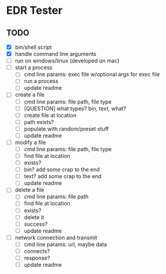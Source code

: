 # EDR Tester

## TODO

- [x] bin/shell script
- [x] handle command line arguments
- [ ] run on windows/linux (developed on mac)
- [ ] start a process
    - [ ] cmd line params: exec file w/optional args for exec file
    - [ ] run a process
    - [ ] update readme
- [ ] create a file
    - [ ] cmd line params: file path, file type
    - [ ] [QUESTION] what types? bin, text, what?
    - [ ] create file at location
    - [ ] path exists?
    - [ ] populate with random/preset stuff
    - [ ] update readme
- [ ] modify a file
    - [ ] cmd line params: file path, file type
    - [ ] find file at location
    - [ ] exists?
    - [ ] bin? add some crap to the end
    - [ ] text? add some crap to the end
    - [ ] update readme
- [ ] delete a file
    - [ ] cmd line params: file path
    - [ ] find file at location
    - [ ] exists?
    - [ ] delete it
    - [ ] success?
    - [ ] update readme
- [ ] network connection and transmit
    - [ ] cmd line params: url, maybe data
    - [ ] connects?
    - [ ] response?
    - [ ] update readme
